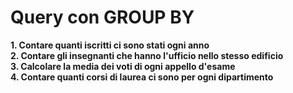 # Query con GROUP BY

**1. Contare quanti iscritti ci sono stati ogni anno**  
**2. Contare gli insegnanti che hanno l'ufficio nello stesso edificio**  
**3. Calcolare la media dei voti di ogni appello d'esame**  
**4. Contare quanti corsi di laurea ci sono per ogni dipartimento**
